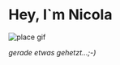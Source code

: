   # Hey, I`m Nicola 
  ![place gif](https://www.reactiongifs.com/wp-content/uploads/2013/07/running.gif)

  
*gerade etwas gehetzt...;-)*
